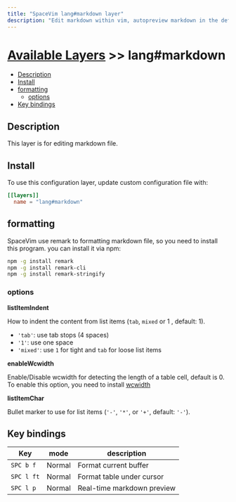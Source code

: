 ```yaml
---
title: "SpaceVim lang#markdown layer"
description: "Edit markdown within vim, autopreview markdown in the default browser, with this layer you can also format markdown file."
---
```


# [Available Layers](../../) >> lang#markdown

<!-- vim-markdown-toc GFM -->

- [Description](#description)
- [Install](#install)
- [formatting](#formatting)
  - [options](#options)
- [Key bindings](#key-bindings)

<!-- vim-markdown-toc -->

## Description

This layer is for editing markdown file.

## Install

To use this configuration layer, update custom configuration file with:

```toml
[[layers]]
  name = "lang#markdown"
```

## formatting

SpaceVim use remark to formatting markdown file, so you need to install this program. you can install it via npm:

```sh
npm -g install remark
npm -g install remark-cli
npm -g install remark-stringify
```

### options

**listItemIndent**

How to indent the content from list items (`tab`, `mixed` or 1 , default: 1).

- `'tab'`: use tab stops (4 spaces)
- `'1'`: use one space
- `'mixed'`: use `1` for tight and `tab` for loose list items

**enableWcwidth**

Enable/Disable wcwidth for detecting the length of a table cell, default is 0. To enable this option, you need to install [wcwidth](https://www.npmjs.com/package/wcwidth)

**listItemChar**

Bullet marker to use for list items (`'-'`, `'*'`, or `'+'`, default: `'-'`).


## Key bindings

| Key        | mode   | description                |
| ---------- | ------ | -------------------------- |
| `SPC b f`  | Normal | Format current buffer      |
| `SPC l ft` | Normal | Format table under cursor  |
| `SPC l p`  | Normal | Real-time markdown preview |
